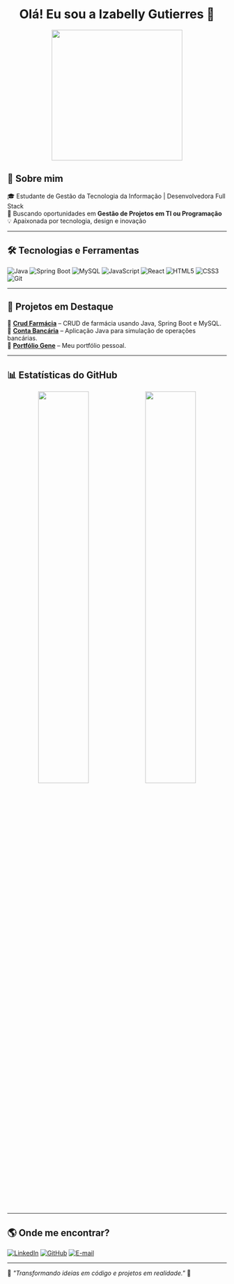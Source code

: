 <h1 align="center">Olá! Eu sou a Izabelly Gutierres 👋</h1>

<p align="center">
  <img src="https://media.giphy.com/media/qgQUggAC3Pfv687qPC/giphy.gif" width="300px">
</p>

## 🚀 Sobre mim
🎓 Estudante de Gestão da Tecnologia da Informação | Desenvolvedora Full Stack  
📌 Buscando oportunidades em **Gestão de Projetos em TI ou Programação**  
💡 Apaixonada por tecnologia, design e inovação  

---

## 🛠️ Tecnologias e Ferramentas
![Java](https://img.shields.io/badge/Java-ED8B00?style=for-the-badge&logo=java&logoColor=white)
![Spring Boot](https://img.shields.io/badge/Spring%20Boot-6DB33F?style=for-the-badge&logo=spring-boot&logoColor=white)
![MySQL](https://img.shields.io/badge/MySQL-4479A1?style=for-the-badge&logo=mysql&logoColor=white)
![JavaScript](https://img.shields.io/badge/JavaScript-F7DF1E?style=for-the-badge&logo=javascript&logoColor=black)
![React](https://img.shields.io/badge/React-61DAFB?style=for-the-badge&logo=react&logoColor=black)
![HTML5](https://img.shields.io/badge/HTML5-E34F26?style=for-the-badge&logo=html5&logoColor=white)
![CSS3](https://img.shields.io/badge/CSS3-1572B6?style=for-the-badge&logo=css3&logoColor=white)
![Git](https://img.shields.io/badge/Git-F05032?style=for-the-badge&logo=git&logoColor=white)

---

## 📌 Projetos em Destaque  
📌 **[Crud Farmácia](https://github.com/izabellygutierres/Crud-farmacia)** – CRUD de farmácia usando Java, Spring Boot e MySQL.  
📌 **[Conta Bancária](https://github.com/izabellygutierres/contabancaria)** – Aplicação Java para simulação de operações bancárias.  
📌 **[Portfólio Gene](https://github.com/izabellygutierres/portfolio-gene)** – Meu portfólio pessoal.  

---

## 📊 Estatísticas do GitHub
<p align="center">
  <img width="48%" src="https://github-readme-stats.vercel.app/api?username=izabellygutierres&show_icons=true&theme=radical" />
  <img width="48%" src="https://github-readme-streak-stats.herokuapp.com/?user=izabellygutierres&theme=radical" />
</p>

---

## 🌎 Onde me encontrar?
[![LinkedIn](https://img.shields.io/badge/LinkedIn-blue?style=for-the-badge&logo=linkedin)](https://www.linkedin.com/in/izabellygutierres/)
[![GitHub](https://img.shields.io/badge/GitHub-000?style=for-the-badge&logo=github)](https://github.com/izabellygutierres)
[![E-mail](https://img.shields.io/badge/Email-D14836?style=for-the-badge&logo=gmail&logoColor=white)](mailto:izabellygutierressilva@gmail.com)

---

📌 *"Transformando ideias em código e projetos em realidade."* 🚀
